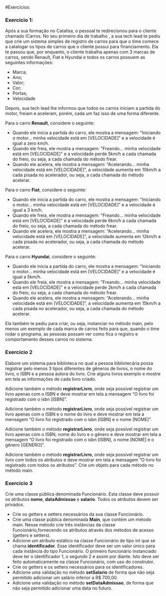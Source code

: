 #Exercícios:

### Exercício 1:
Após a sua formação no Catalisa, o pessoal te redirecionou para o cliente chamado ICarros. No seu primeiro dia de trabalho , a sua tech lead te pediu que crie um sistema simples de registro de carros para que o time comece a catalogar os tipos de carros que o cliente possui para financiamento. Ela te passou que, por enquanto, o cliente trabalha apenas com 3 marcas de carros, sendo Renault, Fiat e Hyundai e todos os carros possuem as seguintes informações:
- Marca;
- Ano;
- Valor;
- Cor;
- Portas;
- Velocidade

Depois, sua tech lead lhe informou que todos os carros iniciam a partida do motor, freiam e aceleram, porém, cada um faz isso de uma forma diferente.

Para o carro **Renault**, considere o seguinte:
- Quando ele inicia a partida do carro, ele mostra a mensagem: “Iniciando o motor... minha velocidade está em [VELOCIDADE]” e a velocidade é igual a zero km/h.
- Quando ele freia, ele mostra a mensagem: "Freando... minha velocidade está em [VELOCIDADE]" e a velocidade perde 5km/h a cada chamada do freio, ou seja, a cada chamada do método frear.
- Quando ele acelera, ele mostra a mensagem: “Acelerando... minha velocidade está em [VELOCIDADE]”, a velocidade aumenta em 10km/h a cada pisada no acelerador, ou seja, a cada chamada do método acelerar.

Para o carro **Fiat**, considere o seguinte:
- Quando ele inicia a partida do carro, ele mostra a mensagem: “Iniciando o motor... minha velocidade está em [VELOCIDADE]” e a velocidade é igual a 3 km/h. 
- Quando ele freia, ele mostra a mensagem: "Freando... minha velocidade está em [VELOCIDADE]" e a velocidade perde 6km/h a cada chamada do freio, ou seja, a cada chamada do método frear.
- Quando ele acelera, ele mostra a mensagem: “Acelerando... minha velocidade está em [VELOCIDADE]”, a velocidade aumenta em 12km/h a cada pisada no acelerador, ou seja, a cada chamada do método acelerar.

Para o carro **Hyundai**, considere o seguinte:
- Quando ele inicia a partida do carro, ele mostra a mensagem: “Iniciando o motor... minha velocidade está em [VELOCIDADE]” e a velocidade é igual a 5km/h.
- Quando ele freia, ele mostra a mensagem: "Freando... minha velocidade está em [VELOCIDADE]" e a velocidade perde 2km/h a cada chamada do freio, ou seja, a cada chamada do método frear.
- Quando ele acelera, ele mostra a mensagem: “Acelerando... minha velocidade está em [VELOCIDADE]”, a velocidade aumenta em 15km/h a cada pisada no acelerador, ou seja, a cada chamada do método acelerar.

Ela também te pediu para criar, ou seja, instanciar no método main, pelo menos um exemplo de cada marca de carros feito para que, quando o time rodar o programa, as pessoas possam ver como fica o registro e comportamento desses carros no sistema.

### Exercício 2
Elabore um sistema para biblioteca no qual a pessoa bibliotecária possa registrar pelo menos 3 tipos diferentes de gêneros de livros, o nome do livro, o ISBN e a pessoa autora do livro. Crie alguns livros exemplo e mostre em tela as informações de cada livro criado.

Adicione também o método **registrarLivro**, onde seja possível registrar um livro apenas com o ISBN e deve mostrar em tela a mensagem “O livro foi registrado com o isbn [ISBN]”.

Adicione também o método **registrarLivro**, onde seja possível registrar um livro apenas com o ISBN e o nome do livro e deve mostrar em tela a mensagem “O livro foi registrado com o isbn [ISBN] e o nome [NOME]”.

Adicione também o método **registrarLivro**, onde seja possível registrar um livro apenas com o ISBN, nome do livro e o gênero e deve mostrar em tela a mensagem “O livro foi registrado com o isbn [ISBN], o nome [NOME] e o gênero [GENERO]”.

Adicione também o método **registrarLivro**, onde seja possível registrar um livro com todos os atributos e deve mostrar em tela a mensagem “O livro foi registrado com todos os atributos”. Crie um objeto para cada método no método main.

### Exercício 3
Crie uma classe pública denominada Funcionário. Esta classe deve possuir os atributos **nome**, **dataAdmissao** e **salario**. Todos os atributos devem ser privados.
- Crie os getters e setters necessários da sua classe Funcionário.
- Crie uma classe pública denominada **Main**, que contém um método main. Nesse método crie três instâncias da classe Funcionário,fornecendo os atributos através dos métodos de acesso (getters e setters).
- Adicione um atributo estático na classe Funcionário de tipo int que se chama **identificador**. Esse identificador deve ser um valor único para cada instância do tipo Funcionário. O primeiro funcionário instanciado deve ter o identificador 1, o segundo 2 e assim por diante. Isto deve ser feito automaticamente na classe Funcionário, com uso do construtor.
- Crie os getters e os setters necessários para os identificadores.
- Adicione uma validação no método **setSalario** de forma que não seja permitido adicionar um salário inferior a R$ 700,00.
- Adicione uma validação no método **setDataAdmissao**, de forma que não seja permitido adicionar uma data no futuro.
